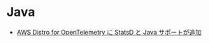 # Java


- [AWS Distro for OpenTelemetry に StatsD と Java サポートが追加][statsd-adot]

[statsd-adot]: https://aws.amazon.com/blogs/opensource/aws-distro-for-opentelemetry-adds-statsd-and-java-support/
